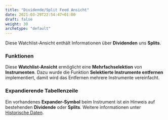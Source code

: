 ```yaml
---
title: "Dividende/Split Feed Ansicht"
date: 2021-03-29T22:54:47+01:00
draft: false
weight: 30
archetype: "default"
---
```

Diese Watchlist-Ansicht enthält Informationen über **Dividenden** uns **Splits**.

### Funktionen
Diese **Watchlist-Ansicht** ermöglicht eine **Mehrfachselektion** von **Instrumenten**. Dazu wurde die Funktion **Selektierte Instrumente entfernen** implementiert, damit wird das Entfernen mehrere Instrumente vereinfacht.

### Expandierende Tabellenzeile
Ein vorhandenes **Expander-Symbol** beim Instrument ist ein Hinweis auf bestehenden **Dividende** oder **Splits**. Weitere informationen unter [Historische Daten](../../externaldata/historyquote).